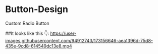 # Button-Design
Custom Radio Button

##It looks like this 👇:
https://user-images.githubusercontent.com/94912743/173156646-aea1396d-75d8-435e-9cd8-614549dc13e8.mp4
